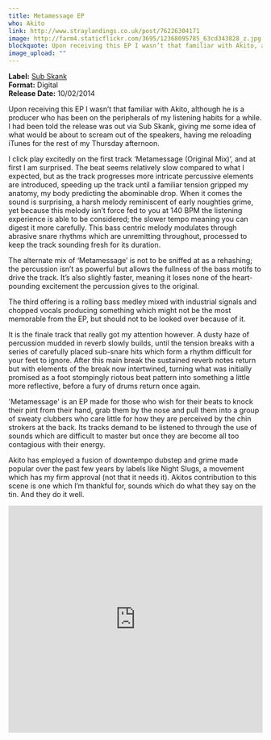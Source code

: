```yaml
---
title: Metamessage EP
who: Akito
link: http://www.straylandings.co.uk/post/76226304171
image: http://farm4.staticflickr.com/3695/12368095785_63cd343828_z.jpg
blockquote: Upon receiving this EP I wasn’t that familiar with Akito, although he is a producer who has been on the peripherals of my listening habits for a while. I had been told the release was out via Sub Skank, giving me some idea of what would be about to scream out of the speakers, having me reloading iTunes for the rest of my Thursday afternoon.
image_upload: ""
---
```

**Label:** [Sub Skank](http://www.subskank.com/)
<br>**Format:** Digital
<br>**Release Date:** 10/02/2014

Upon receiving this EP I wasn’t that familiar with Akito, although he is a producer who has been on the peripherals of my listening habits for a while. I had been told the release was out via Sub Skank, giving me some idea of what would be about to scream out of the speakers, having me reloading iTunes for the rest of my Thursday afternoon. 

I click play excitedly on the first track ‘Metamessage (Original Mix)’, and at first I am surprised. The beat seems relatively slow compared to what I expected, but as the track progresses more intricate percussive elements are introduced, speeding up the track until a familiar tension gripped my anatomy, my body predicting the abominable drop. When it comes the sound is surprising, a harsh melody reminiscent of early noughties grime, yet because this melody isn’t force fed to you at 140 BPM the listening experience is able to be considered; the slower tempo meaning you can digest it more carefully. This bass centric melody modulates through abrasive snare rhythms which are unremitting throughout, processed to keep the track sounding fresh for its duration.

The alternate mix of ‘Metamessage’ is not to be sniffed at as a rehashing; the percussion isn’t as powerful but allows the fullness of the bass motifs to drive the track. It’s also slightly faster, meaning it loses none of the heart-pounding excitement the percussion gives to the original. 

The third offering is a rolling bass medley mixed with industrial signals and chopped vocals producing something which might not be the most memorable from the EP, but should not to be looked over because of it. 

It is the finale track that really got my attention however. A dusty haze of percussion mudded in reverb slowly builds, until the tension breaks with a series of carefully placed sub-snare hits which form a rhythm difficult for your feet to ignore. After this main break the sustained reverb notes return but with elements of the break now intertwined, turning what was initially promised as a foot stompingly riotous beat pattern into something a little more reflective, before a fury of drums return once again.

'Metamessage' is an EP made for those who wish for their beats to knock their pint from their hand, grab them by the nose and pull them into a group of sweaty clubbers who care little for how they are perceived by the chin strokers at the back. Its tracks demand to be listened to through the use of sounds which are difficult to master but once they are become all too contagious with their energy. 

Akito has employed a fusion of downtempo dubstep and grime made popular over the past few years by labels like Night Slugs, a movement which has my firm approval (not that it needs it). Akitos contribution to this scene is one which I’m thankful for, sounds which do what they say on the tin. And they do it well.

<iframe frameborder="no" height="450" scrolling="no" src="https://w.soundcloud.com/player/?url=https%3A//api.soundcloud.com/playlists/19234980&amp;auto_play=false&amp;hide_related=false&amp;visual=true" width="100%"></iframe>